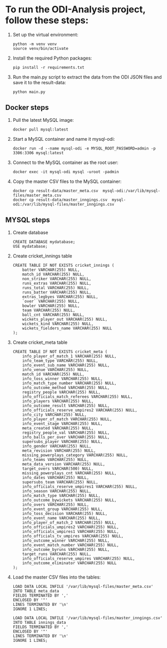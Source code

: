 # To run the ODI-Analysis project, follow these steps:

1. Set up the virtual environment:
    ```
    python -m venv venv
    source venv/bin/activate
    ```

2. Install the required Python packages:
    ```
    pip install -r requirements.txt
    ```

3. Run the main.py script to extract the data from the ODI JSON files and save it to the result-data:
    ```
    python main.py
    ```


## Docker steps

1. Pull the latest MySQL image:
    ```
    docker pull mysql:latest
    ```

2. Start a MySQL container and name it mysql-odi:
    ```
    docker run -d --name mysql-odi -e MYSQL_ROOT_PASSWORD=admin -p 3306:3306 mysql:latest
    ```

3. Connect to the MySQL container as the root user:
    ```
    docker exec -it mysql-odi mysql -uroot -padmin
    ```

4. Copy the master CSV files to the MySQL container:
    ```
    docker cp result-data/master_meta.csv  mysql-odi:/var/lib/mysql-files/master_meta.csv
    docker cp result-data/master_inngings.csv  mysql-odi:/var/lib/mysql-files/master_inngings.csv
    ```


## MYSQL steps

1. Create database 
    ```
    CREATE DATABASE mydatabase;
    USE mydatabase;
    ```

2. Create cricket_innings table 
    ```
    CREATE TABLE IF NOT EXISTS cricket_innings (
        batter VARCHAR(255) NULL,
        match_id VARCHAR(255) NULL,
        non_striker VARCHAR(255) NULL,
        runs_extras VARCHAR(255) NULL,
        runs_total VARCHAR(255) NULL,
        runs_batter VARCHAR(255) NULL,
        extras_legbyes VARCHAR(255) NULL,
        `over` VARCHAR(255) NULL,
        bowler VARCHAR(255) NULL,
        team VARCHAR(255) NULL,
        ball_cnt VARCHAR(255) NULL,
        wickets_player_out VARCHAR(255) NULL,
        wickets_kind VARCHAR(255) NULL,
        wickets_fielders_name VARCHAR(255) NULL
    );
    ```

3. Create cricket_meta table 
    ```
    CREATE TABLE IF NOT EXISTS cricket_meta (
        info_player_of_match_1 VARCHAR(255) NULL,
        info_team_type VARCHAR(255) NULL,
        info_event_sub_name VARCHAR(255) NULL,
        info_venue VARCHAR(255) NULL,
        match_id VARCHAR(255) NULL,
        info_toss_winner VARCHAR(255) NULL,
        info_match_type_number VARCHAR(255) NULL,
        info_outcome_method VARCHAR(255) NULL,
        registry_people VARCHAR(255) NULL,
        info_officials_match_referees VARCHAR(255) NULL,
        info_players VARCHAR(255) NULL,
        info_outcome_result VARCHAR(255) NULL,
        info_officials_reserve_umpires2 VARCHAR(255) NULL,
        info_city VARCHAR(255) NULL,
        info_player_of_match VARCHAR(255) NULL,
        info_event_stage VARCHAR(255) NULL,
        meta_created VARCHAR(255) NULL,
        registry_people_val VARCHAR(255) NULL,
        info_balls_per_over VARCHAR(255) NULL,
        supersubs_player VARCHAR(255) NULL,
        info_gender VARCHAR(255) NULL,
        meta_revision VARCHAR(255) NULL,
        missing_powerplays_category VARCHAR(255) NULL,
        info_teams VARCHAR(255) NULL,
        meta_data_version VARCHAR(255) NULL,
        target_overs VARCHAR(500) NULL,
        missing_powerplays_cnt VARCHAR(255) NULL,
        info_dates VARCHAR(255) NULL,
        supersubs_team VARCHAR(255) NULL,
        info_officials_reserve_umpires1 VARCHAR(255) NULL,
        info_season VARCHAR(255) NULL,
        info_match_type VARCHAR(255) NULL,
        info_outcome_bywickets VARCHAR(255) NULL,
        info_overs VARCHAR(255) NULL,
        info_event_group VARCHAR(255) NULL,
        info_toss_decision VARCHAR(255) NULL,
        info_event_name VARCHAR(255) NULL,
        info_player_of_match_2 VARCHAR(255) NULL,
        info_officials_umpires2 VARCHAR(255) NULL,
        info_officials_umpires1 VARCHAR(255) NULL,
        info_officials_tv_umpires VARCHAR(255) NULL,
        info_outcome_winner VARCHAR(255) NULL,
        info_event_match_number VARCHAR(255) NULL,
        info_outcome_byruns VARCHAR(255) NULL,
        target_runs VARCHAR(255) NULL,
        info_officials_reserve_umpires VARCHAR(255) NULL,
        info_outcome_eliminator VARCHAR(255) NULL
    );
    ```

4. Load the master CSV files into the tables:
    ```
    LOAD DATA LOCAL INFILE '/var/lib/mysql-files/master_meta.csv'
    INTO TABLE meta_data
    FIELDS TERMINATED BY ','
    ENCLOSED BY '"'
    LINES TERMINATED BY '\n'
    IGNORE 1 LINES;

    LOAD DATA LOCAL INFILE '/var/lib/mysql-files/master_inngings.csv'
    INTO TABLE innings_data
    FIELDS TERMINATED BY ','
    ENCLOSED BY '"'
    LINES TERMINATED BY '\n'
    IGNORE 1 LINES;
    ```


